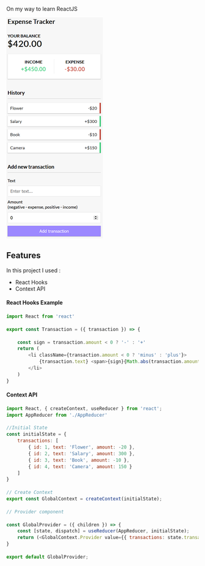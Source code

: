On my way to learn ReactJS

<img src="result.png" max-width="50" />

## Features

In this project I used :

* React Hooks
* Context API

#### React Hooks Example

```javascript
import React from 'react'

export const Transaction = ({ transaction }) => {

    const sign = transaction.amount < 0 ? '-' : '+'
    return (
        <li className={transaction.amount < 0 ? 'minus' : 'plus'}>
            {transaction.text} <span>{sign}{Math.abs(transaction.amount)}</span><button className="delete-btn">x</button>
        </li>
    )
}
```
#### Context API

```javascript
import React, { createContext, useReducer } from 'react';
import AppReducer from './AppReducer'

//Initial State
const initialState = {
    transactions: [
        { id: 1, text: 'Flower', amount: -20 },
        { id: 2, text: 'Salary', amount: 300 },
        { id: 3, text: 'Book', amount: -10 },
        { id: 4, text: 'Camera', amount: 150 }
    ]
}

// Create Context
export const GlobalContext = createContext(initialState);

// Provider component

const GlobalProvider = ({ children }) => {
    const [state, dispatch] = useReducer(AppReducer, initialState);
    return (<GlobalContext.Provider value={{ transactions: state.transactions }}>{children}</GlobalContext.Provider>)
}

export default GlobalProvider;
```

